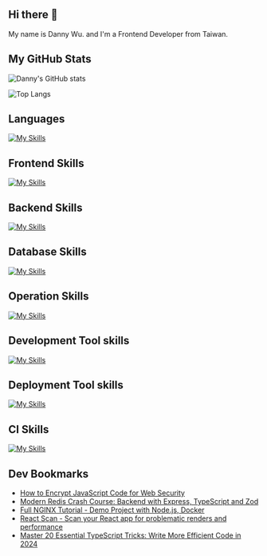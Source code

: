 
## Hi there 👋
My name is Danny Wu. and I'm a Frontend Developer from Taiwan.

## My GitHub Stats
![Danny's GitHub stats](https://github-readme-stats.vercel.app/api?username=danny101201&show_icons=true&count_private=true&theme=react)

![Top Langs](https://github-readme-stats.vercel.app/api/top-langs/?username=danny101201&layout=compact&theme=react)


## Languages
[![My Skills](https://skillicons.dev/icons?i=js,html,css,ts,react,nodejs)](https://skillicons.dev)

## Frontend Skills

[![My Skills](https://skillicons.dev/icons?i=react,materialui,tailwind,sass,bootstrap,redux,vite,nextjs)](https://skillicons.dev)

## Backend Skills

[![My Skills](https://skillicons.dev/icons?i=express,nodejs,graphql,nestjs)](https://skillicons.dev)

## Database Skills

[![My Skills](https://skillicons.dev/icons?i=mongodb,redis,mysql,postgres,prisma)](https://skillicons.dev)

## Operation Skills

[![My Skills](https://skillicons.dev/icons?i=docker,git,githubactions,linux,vim,nginx)](https://skillicons.dev)

## Development Tool skills

[![My Skills](https://skillicons.dev/icons?i=github,git,vscode,webpack)](https://skillicons.dev)

## Deployment Tool skills

[![My Skills](https://skillicons.dev/icons?i=vercel,netlify)](https://skillicons.dev)


## CI Skills

[![My Skills](https://skillicons.dev/icons?i=gitlab)](https://skillicons.dev)


## Dev Bookmarks
<!-- daily.dev BOOKMARKS:START -->
- [How to Encrypt JavaScript Code for Web Security](https://app.daily.dev/posts/AXO4H8pdz?utm_source=rss&utm_medium=bookmarks&utm_campaign=NRtczkLiNqtGyKkglwy1k)
- [Modern Redis Crash Course: Backend with Express, TypeScript and Zod](https://app.daily.dev/posts/V1qJK1iZX?utm_source=rss&utm_medium=bookmarks&utm_campaign=NRtczkLiNqtGyKkglwy1k)
- [Full NGINX Tutorial - Demo Project with Node.js, Docker](https://app.daily.dev/posts/RRu4EMV47?utm_source=rss&utm_medium=bookmarks&utm_campaign=NRtczkLiNqtGyKkglwy1k)
- [React Scan - Scan your React app for problematic renders and performance](https://app.daily.dev/posts/vCFNyfu5t?utm_source=rss&utm_medium=bookmarks&utm_campaign=NRtczkLiNqtGyKkglwy1k)
- [Master 20 Essential TypeScript Tricks: Write More Efficient Code in 2024](https://app.daily.dev/posts/7UXcr3Ee3?utm_source=rss&utm_medium=bookmarks&utm_campaign=NRtczkLiNqtGyKkglwy1k)
<!-- daily.dev BOOKMARKS:END -->
